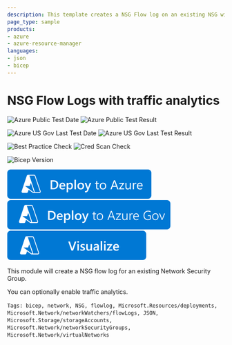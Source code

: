 ```yaml
---
description: This template creates a NSG Flow log on an existing NSG with traffic analytics
page_type: sample
products:
- azure
- azure-resource-manager
languages:
- json
- bicep
---
```

# NSG Flow Logs with traffic analytics

![Azure Public Test Date](https://azurequickstartsservice.blob.core.windows.net/badges/quickstarts/microsoft.network/nsg-flow-logs-with-traffic-analytics/PublicLastTestDate.svg)
![Azure Public Test Result](https://azurequickstartsservice.blob.core.windows.net/badges/quickstarts/microsoft.network/nsg-flow-logs-with-traffic-analytics/PublicDeployment.svg)

![Azure US Gov Last Test Date](https://azurequickstartsservice.blob.core.windows.net/badges/quickstarts/microsoft.network/nsg-flow-logs-with-traffic-analytics/FairfaxLastTestDate.svg)
![Azure US Gov Last Test Result](https://azurequickstartsservice.blob.core.windows.net/badges/quickstarts/microsoft.network/nsg-flow-logs-with-traffic-analytics/FairfaxDeployment.svg)

![Best Practice Check](https://azurequickstartsservice.blob.core.windows.net/badges/quickstarts/microsoft.network/nsg-flow-logs-with-traffic-analytics/BestPracticeResult.svg)
![Cred Scan Check](https://azurequickstartsservice.blob.core.windows.net/badges/quickstarts/microsoft.network/nsg-flow-logs-with-traffic-analytics/CredScanResult.svg)

![Bicep Version](https://azurequickstartsservice.blob.core.windows.net/badges/quickstarts/microsoft.network/nsg-flow-logs-with-traffic-analytics/BicepVersion.svg)

[![Deploy To Azure](https://raw.githubusercontent.com/Azure/azure-quickstart-templates/master/1-CONTRIBUTION-GUIDE/images/deploytoazure.svg?sanitize=true)](https://portal.azure.com/#create/Microsoft.Template/uri/https%3A%2F%2Fraw.githubusercontent.com%2FAzure%2Fazure-quickstart-templates%2Fmaster%2Fquickstarts%2Fmicrosoft.network%2Fnsg-flow-logs-with-traffic-analytics%2Fazuredeploy.json)
[![Deploy To Azure US Gov](https://raw.githubusercontent.com/Azure/azure-quickstart-templates/master/1-CONTRIBUTION-GUIDE/images/deploytoazuregov.svg?sanitize=true)](https://portal.azure.us/#create/Microsoft.Template/uri/https%3A%2F%2Fraw.githubusercontent.com%2FAzure%2Fazure-quickstart-templates%2Fmaster%2Fquickstarts%2Fmicrosoft.network%2Fnsg-flow-logs-with-traffic-analytics%2Fazuredeploy.json)
[![Visualize](https://raw.githubusercontent.com/Azure/azure-quickstart-templates/master/1-CONTRIBUTION-GUIDE/images/visualizebutton.svg?sanitize=true)](http://armviz.io/#/?load=https%3A%2F%2Fraw.githubusercontent.com%2FAzure%2Fazure-quickstart-templates%2Fmaster%2Fquickstarts%2Fmicrosoft.network%2Fnsg-flow-logs-with-traffic-analytics%2Fazuredeploy.json)

This module will create a NSG flow log for an existing Network Security Group.

You can optionally enable traffic analytics.

`Tags: bicep, network, NSG, flowlog, Microsoft.Resources/deployments, Microsoft.Network/networkWatchers/flowLogs, JSON, Microsoft.Storage/storageAccounts, Microsoft.Network/networkSecurityGroups, Microsoft.Network/virtualNetworks`